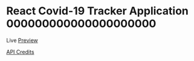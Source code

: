 # React Covid-19 Tracker Application 000000000000000000000

Live [Preview](https://covid19-tracker-mr62.web.app/)

[API Credits](https://covid19.mathdro.id/api/)
